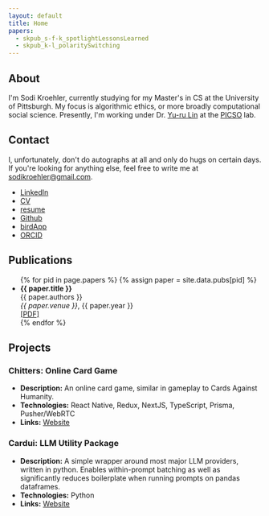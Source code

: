 ```yaml
---
layout: default
title: Home
papers:
  - skpub_s-f-k_spotlightLessonsLearned
  - skpub_k-l_polaritySwitching
---
```


## About
I'm Sodi Kroehler, currently studying for my Master's in CS at the University of Pittsburgh. My focus is algorithmic ethics, or more broadly computational social science. Presently, I'm working under Dr. [Yu-ru Lin](https://www.yurulin.com/) at the [PICSO](https://picsolab.github.io/) lab. 

## Contact
I, unfortunately, don't do autographs at all and only do hugs on certain days. If you're looking for anything else, feel free to write me at <sodikroehler@gmail.com>.

* [LinkedIn](www.linkedin.com/in/sodi-kroehler)
* [CV](personal_website/SodiKroehler.github.io/assets/pdfs/Kroehler_Benjamin_Analyzing-the-Effects-of-Digital-Language-Contact-on-Hindi-Language-Degradation.pdf)
* [resume](personal_website/SodiKroehler.github.io/assets/pdfs/Kroehler_Benjamin_Analyzing-the-Effects-of-Digital-Language-Contact-on-Hindi-Language-Degradation.pdf)
* [Github](https://github.com/SodiKroehler)
* [birdApp](https://x.com/sodi_kroehler)
* [ORCID](https://orcid.org/0009-0007-8911-140X)
<!-- [Scholar]() -->

## Publications
<ul>
{% for pid in page.papers %}
  {% assign paper = site.data.pubs[pid] %}
  <li>
    <strong>{{ paper.title }}</strong><br>
    {{ paper.authors }}<br>
    <em>{{ paper.venue }}</em>, {{ paper.year }}<br>
    <a href="{{ paper.pdf }}">[PDF]</a>
  </li>
{% endfor %}
</ul>


## Projects
### Chitters: Online Card Game
- **Description:** An online card game, similar in gameplay to Cards Against Humanity.
- **Technologies:** React Native, Redux, NextJS, TypeScript, Prisma, Pusher/WebRTC
- **Links:** [Website](https://www.chitters.net/)

### Cardui: LLM Utility Package
- **Description:** A simple wrapper around most major LLM providers, written in python. Enables within-prompt batching as well as significantly reduces boilerplate when running prompts on pandas dataframes.
- **Technologies:** Python
- **Links:** [Website](https://test.pypi.org/project/cardui/)

